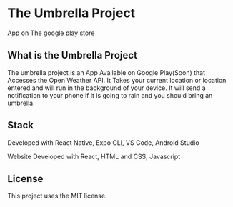 # The Umbrella Project
App on The google play store

## What is the Umbrella Project
 The umbrella project is an App Available on Google Play(Soon) that Accesses the Open Weather API. 
 It Takes your current location or location entered and will run in the background of your device.
 It will send a notification to your phone if it is going to rain and you should bring an umbrella.
 
 
 ## Stack
 Developed with React Native, Expo CLI, VS Code, Android Studio
 
 Website Developed with React, HTML and CSS, Javascript
 

## License
This project uses the MIT license.


